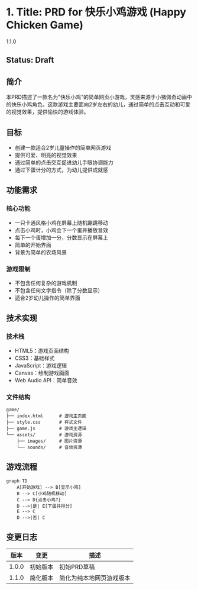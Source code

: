 # 1. Title: PRD for 快乐小鸡游戏 (Happy Chicken Game)

<version>1.1.0</version>

## Status: Draft

## 简介

本PRD描述了一款名为"快乐小鸡"的简单网页小游戏，灵感来源于小猪佩奇动画中的快乐小鸡角色。这款游戏主要面向2岁左右的幼儿，通过简单的点击互动和可爱的视觉效果，提供愉快的游戏体验。

## 目标

- 创建一款适合2岁儿童操作的简单网页游戏
- 提供可爱、明亮的视觉效果
- 通过简单的点击交互促进幼儿手眼协调能力
- 通过下蛋计分的方式，为幼儿提供成就感

## 功能需求

### 核心功能
- 一只卡通风格小鸡在屏幕上随机蹦跳移动
- 点击小鸡时，小鸡会下一个蛋并播放音效
- 每下一个蛋增加一分，分数显示在屏幕上
- 简单的开始界面
- 背景为简单的农场风景

### 游戏限制
- 不包含任何复杂的游戏机制
- 不包含任何文字指令（除了分数显示）
- 适合2岁幼儿操作的简单界面

## 技术实现

### 技术栈
- HTML5：游戏页面结构
- CSS3：基础样式
- JavaScript：游戏逻辑
- Canvas：绘制游戏画面
- Web Audio API：简单音效

### 文件结构
```
game/
├── index.html      # 游戏主页面
├── style.css       # 样式文件
├── game.js         # 游戏主逻辑
└── assets/         # 游戏资源
    ├── images/     # 图片资源
    └── sounds/     # 音效资源
```

## 游戏流程

```mermaid
graph TD
    A[开始游戏] --> B[显示小鸡]
    B --> C[小鸡随机移动]
    C --> D{点击小鸡?}
    D -->|是| E[下蛋并得分]
    E --> C
    D -->|否| C
```

## 变更日志

| 版本    | 变更                 | 描述                     |
|--------|---------------------|--------------------------|
| 1.0.0  | 初始版本            | 初始PRD草稿              |
| 1.1.0  | 简化版本            | 简化为纯本地网页游戏版本   | 
